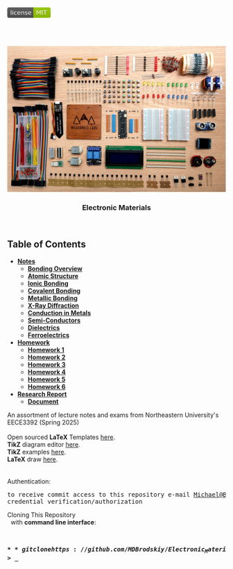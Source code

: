 <!-- PROJECT LOGO -->
<br />
<p align="left">
  <a href="https://github.com/MDBrodskiy/Electronic_Materials/tree/master/LICENSE">
    <img src="images/LicenseImage.svg" alt="license" width="100" height="24"></a>
</p>
<br/>
<br/>

<!-- BACKGROUND & TITLE -->
<p align="center">
  <a href="https://github.com/MDBrodskiy/Electronic_Materials">
    <img src="images/background.jpg" alt="background">
  </a>
  <h3 align="center">Electronic Materials</h3>
<br />
</p>

<!-- TABLE OF CONTENTS -->
## Table of Contents

* [**Notes**](https://github.com/MDBrodskiy/Electronic_Materials/tree/master/Notes/)
    * [**Bonding Overview**](https://github.com/MDBrodskiy/Electronic_Materials/tree/master/Notes/Lecture1.pdf)
    * [**Atomic Structure**](https://github.com/MDBrodskiy/Electronic_Materials/tree/master/Notes/Lecture2.pdf)
    * [**Ionic Bonding**](https://github.com/MDBrodskiy/Electronic_Materials/tree/master/Notes/Lecture3.pdf)
    * [**Covalent Bonding**](https://github.com/MDBrodskiy/Electronic_Materials/tree/master/Notes/Lecture4.pdf)
    * [**Metallic Bonding**](https://github.com/MDBrodskiy/Electronic_Materials/tree/master/Notes/Lecture5.pdf)
    * [**X-Ray Diffraction**](https://github.com/MDBrodskiy/Electronic_Materials/tree/master/Notes/Lecture6.pdf)
    * [**Conduction in Metals**](https://github.com/MDBrodskiy/Electronic_Materials/tree/master/Notes/Lecture7.pdf)
    * [**Semi-Conductors**](https://github.com/MDBrodskiy/Electronic_Materials/tree/master/Notes/Lecture8.pdf)
    * [**Dielectrics**](https://github.com/MDBrodskiy/Electronic_Materials/tree/master/Notes/Lecture9.pdf)
    * [**Ferroelectrics**](https://github.com/MDBrodskiy/Electronic_Materials/tree/master/Notes/Lecture10.pdf)
* [**Homework**](https://github.com/MDBrodskiy/Electronic_Materials/tree/master/Homework/)
    * [**Homework 1**](https://github.com/MDBrodskiy/Electronic_Materials/tree/master/Notes/HW1.pdf)
    * [**Homework 2**](https://github.com/MDBrodskiy/Electronic_Materials/tree/master/Notes/HW2.pdf)
    * [**Homework 3**](https://github.com/MDBrodskiy/Electronic_Materials/tree/master/Notes/HW3.pdf)
    * [**Homework 4**](https://github.com/MDBrodskiy/Electronic_Materials/tree/master/Notes/HW4.pdf)
    * [**Homework 5**](https://github.com/MDBrodskiy/Electronic_Materials/tree/master/Notes/HW5.pdf)
    * [**Homework 6**](https://github.com/MDBrodskiy/Electronic_Materials/tree/master/Notes/HW6.pdf)
* [**Research Report**](https://github.com/MDBrodskiy/Electronic_Materials/tree/master/Report/)
    * [**Document**](https://github.com/MDBrodskiy/Electronic_Materials/tree/master/Report/ResearchReport.pdf)

<!--
  * [**Chapter 1**](#Notes/Chapter\ 1)
* [**Exams**](#Exams)
* [**Projects**](#Projects)
-->


An assortment of lecture notes and exams from Northeastern University's EECE3392 (Spring 2025)
<br/> <br/> 
Open sourced **LaTeX** Templates [here](https://www.latextemplates.com/).
<br/>
**TikZ** diagram editor [here](https://www.mathcha.io/editor).
<br/>
**TikZ** examples [here](https://www.texample.net/tikz/example).
<br/>
**LaTeX** draw [here](https://www.latexdraw.com/).
<br/> <br/> <br/>
Authentication:   
    <pre>to receive commit access to this repository e-mail Michael@Brodskiy.com for credential verification/authorization</pre>

Cloning This Repository
</br>&nbsp;&nbsp;with **command line interface**:
    <pre>    
    **$** git clone https://github.com/MDBrodskiy/Electronic_Materials.git    
    **$** **>**  **_**
    </pre>
